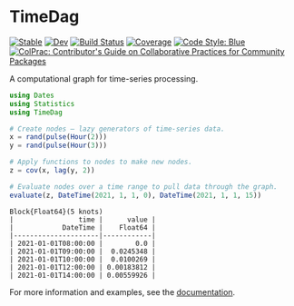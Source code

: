 # TimeDag

[![Stable](https://img.shields.io/badge/docs-stable-blue.svg)](https://invenia.github.io/TimeDag.jl/stable)
[![Dev](https://img.shields.io/badge/docs-dev-blue.svg)](https://invenia.github.io/TimeDag.jl/dev)
[![Build Status](https://github.com/invenia/TimeDag.jl/workflows/CI/badge.svg)](https://github.com/invenia/TimeDag.jl/actions)
[![Coverage](https://codecov.io/gh/invenia/TimeDag.jl/branch/main/graph/badge.svg?token=NpXA7RCBxc)](https://codecov.io/gh/invenia/TimeDag.jl)
[![Code Style: Blue](https://img.shields.io/badge/code%20style-blue-4495d1.svg)](https://github.com/invenia/BlueStyle)
[![ColPrac: Contributor's Guide on Collaborative Practices for Community Packages](https://img.shields.io/badge/ColPrac-Contributor's%20Guide-blueviolet)](https://github.com/SciML/ColPrac)

A computational graph for time-series processing.

```julia
using Dates
using Statistics
using TimeDag

# Create nodes — lazy generators of time-series data.
x = rand(pulse(Hour(2)))
y = rand(pulse(Hour(3)))

# Apply functions to nodes to make new nodes.
z = cov(x, lag(y, 2))

# Evaluate nodes over a time range to pull data through the graph.
evaluate(z, DateTime(2021, 1, 1, 0), DateTime(2021, 1, 1, 15))
```

```
Block{Float64}(5 knots)
|                time |      value |
|            DateTime |    Float64 |
|---------------------|------------|
| 2021-01-01T08:00:00 |        0.0 |
| 2021-01-01T09:00:00 |  0.0245348 |
| 2021-01-01T10:00:00 |  0.0100269 |
| 2021-01-01T12:00:00 | 0.00183812 |
| 2021-01-01T14:00:00 | 0.00559926 |
```

For more information and examples, see the [documentation](https://invenia.github.io/TimeDag.jl/stable).
